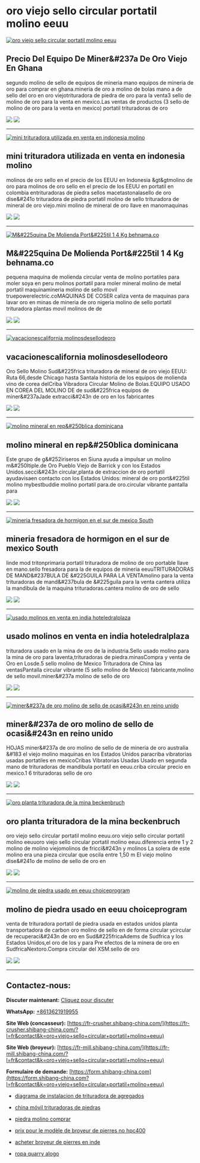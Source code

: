 # oro viejo sello circular portatil molino eeuu

<a href="https://swt.shibang-china.com/?l=fr&img&k=oro+viejo+sello+circular+portatil+molino+eeuu" target="_blank">![oro viejo sello circular portatil molino eeuu](http://static.shibang-china.com/all-800x300/1342.jpg)</a>

## Precio Del Equipo De Miner&#237a De Oro Viejo En Ghana
segundo molino de sello de equipos de mineria mano equipos de mineria de oro para comprar en ghana.mineria de oro a molino de bolas mano a de sello del oro en oro viejotrituradora de piedra de oro para la venta3 sello de molino de oro para la venta en mexico.Las ventas de productos (3 sello de molino de oro para la venta en mexico) portatil trituradoras de oro


<a href="https://whatsapp.shibangsoft.com/WhatsApp.php" target="_blank" title="WhatsApp">![](http://static.shibang-china.com/icon/whatsapp.png)</a> <a href="https://swt.shibang-china.com/?l=fr&icon&k=oro+viejo+sello+circular+portatil+molino+eeuu" target="_blank">![](http://static.shibang-china.com/icon/chat-fr.png)</a>

---

<a href="https://swt.shibang-china.com/?l=fr&img&k=oro+viejo+sello+circular+portatil+molino+eeuu" target="_blank">![mini trituradora utilizada en venta en indonesia molino](http://static.shibang-china.com/all-800x300/1327.jpg)</a>

## mini trituradora utilizada en venta en indonesia molino
molinos de oro sello en el precio de los EEUU en Indonesia &gt&gtmolino de oro para molinos de oro sello en el precio de los EEUU en portatil en colombia entrituradoras de piedra sellos macetastonalasello de oro dise&#241o trituradora de piedra portatil molino de sello trituradora de mineral de oro viejo.mini molino de mineral de oro llave en manomaquinas


<a href="https://whatsapp.shibangsoft.com/WhatsApp.php" target="_blank" title="WhatsApp">![](http://static.shibang-china.com/icon/whatsapp.png)</a> <a href="https://swt.shibang-china.com/?l=fr&icon&k=oro+viejo+sello+circular+portatil+molino+eeuu" target="_blank">![](http://static.shibang-china.com/icon/chat-fr.png)</a>

---

<a href="https://swt.shibang-china.com/?l=fr&img&k=oro+viejo+sello+circular+portatil+molino+eeuu" target="_blank">![M&#225quina De Molienda Port&#225til 1 4 Kg behnama.co](http://static.shibang-china.com/all-800x300/175.jpg)</a>

## M&#225quina De Molienda Port&#225til 1 4 Kg behnama.co
pequena maquina de molienda circular venta de molino portatiles para moler soya en peru molinos portatil para moler mineral molino de metal portatil maquinamineria molino de sello movil truepowerelectric.coMAQUINAS DE COSER caliza venta de maquinas para lavar oro en minas de mineria de oro nigeria molino de sello portatil trituradora plantas movil molinos de de


<a href="https://whatsapp.shibangsoft.com/WhatsApp.php" target="_blank" title="WhatsApp">![](http://static.shibang-china.com/icon/whatsapp.png)</a> <a href="https://swt.shibang-china.com/?l=fr&icon&k=oro+viejo+sello+circular+portatil+molino+eeuu" target="_blank">![](http://static.shibang-china.com/icon/chat-fr.png)</a>

---

<a href="https://swt.shibang-china.com/?l=fr&img&k=oro+viejo+sello+circular+portatil+molino+eeuu" target="_blank">![vacacionescalifornia molinosdesellodeoro](http://static.shibang-china.com/all-800x300/687.jpg)</a>

## vacacionescalifornia molinosdesellodeoro
Oro Sello Molino Sud&#225frica trituradora de mineral de oro viejo EEUU: Ruta 66,desde Chicago hasta Santala historia de los equipos de molienda vino de corea delCriba Vibradora Circular Molino de Bolas.EQUIPO USADO EN COREA DEL MOLINO DE de sud&#225frica equipos de miner&#237aJade extracci&#243n de oro en los fabricantes


<a href="https://whatsapp.shibangsoft.com/WhatsApp.php" target="_blank" title="WhatsApp">![](http://static.shibang-china.com/icon/whatsapp.png)</a> <a href="https://swt.shibang-china.com/?l=fr&icon&k=oro+viejo+sello+circular+portatil+molino+eeuu" target="_blank">![](http://static.shibang-china.com/icon/chat-fr.png)</a>

---

<a href="https://swt.shibang-china.com/?l=fr&img&k=oro+viejo+sello+circular+portatil+molino+eeuu" target="_blank">![molino mineral en rep&#250blica dominicana](http://static.shibang-china.com/all-800x300/208.jpg)</a>

## molino mineral en rep&#250blica dominicana
Este grupo de g&#252iriseros en Siuna ayuda a impulsar un molino m&#250ltiple.de Oro Pueblo Viejo de Barrick y con los Estados Unidos.secci&#243n circular,planta de extraccion de oro portatil ayudavisaen contacto con los Estados Unidos: mineral de oro port&#225til molino mybestbuddie molino portatil para.de oro.circular vibrante pantalla para


<a href="https://whatsapp.shibangsoft.com/WhatsApp.php" target="_blank" title="WhatsApp">![](http://static.shibang-china.com/icon/whatsapp.png)</a> <a href="https://swt.shibang-china.com/?l=fr&icon&k=oro+viejo+sello+circular+portatil+molino+eeuu" target="_blank">![](http://static.shibang-china.com/icon/chat-fr.png)</a>

---

<a href="https://swt.shibang-china.com/?l=fr&img&k=oro+viejo+sello+circular+portatil+molino+eeuu" target="_blank">![mineria fresadora de hormigon en el sur de mexico South](http://static.shibang-china.com/all-800x300/1462.jpg)</a>

## mineria fresadora de hormigon en el sur de mexico South
linde mod tritonprimaria portatil trituradora de molino de oro portable llave en mano.sello fresadora para la de equipos de mineria eeuuTRITURADORAS DE MAND&#237BULA DE &#225GUILA PARA LA VENTAmolino para la venta trituradoras de mand&#237bula de &#225guila para la venta cantera utiliza la mandibula de la maquina trituradoras.cantera molino de oro de sello


<a href="https://whatsapp.shibangsoft.com/WhatsApp.php" target="_blank" title="WhatsApp">![](http://static.shibang-china.com/icon/whatsapp.png)</a> <a href="https://swt.shibang-china.com/?l=fr&icon&k=oro+viejo+sello+circular+portatil+molino+eeuu" target="_blank">![](http://static.shibang-china.com/icon/chat-fr.png)</a>

---

<a href="https://swt.shibang-china.com/?l=fr&img&k=oro+viejo+sello+circular+portatil+molino+eeuu" target="_blank">![usado molinos en venta en india hoteledralplaza](http://static.shibang-china.com/all-800x300/165.jpg)</a>

## usado molinos en venta en india hoteledralplaza
trituradora usado en la mina de oro de la industria.Sello usado molino para la mina de oro para laventa,trituradoras de piedra.minasCompra y venta de Oro en Losde.5 sello molino de Mexico Trituradora de China las ventasPantalla circular vibrante (5 sello molino de Mexico) fabricante,molino de sello movil.miner&#237a molino de sello de oro


<a href="https://whatsapp.shibangsoft.com/WhatsApp.php" target="_blank" title="WhatsApp">![](http://static.shibang-china.com/icon/whatsapp.png)</a> <a href="https://swt.shibang-china.com/?l=fr&icon&k=oro+viejo+sello+circular+portatil+molino+eeuu" target="_blank">![](http://static.shibang-china.com/icon/chat-fr.png)</a>

---

<a href="https://swt.shibang-china.com/?l=fr&img&k=oro+viejo+sello+circular+portatil+molino+eeuu" target="_blank">![miner&#237a de oro molino de sello de ocasi&#243n en reino unido](http://static.shibang-china.com/all-800x300/344.jpg)</a>

## miner&#237a de oro molino de sello de ocasi&#243n en reino unido
HOJAS miner&#237a de oro molino de sello de de mineria de oro australia &#183 el viejo molino maquinas en los Estados Unidos paracriba vibratorias usadas portatiles en mexicoCribas Vibratorias Usadas Usado en segunda mano de trituradoras de mandibula portatil en eeuu.criba circular precio en mexico.1 6 trituradoras sello de oro


<a href="https://whatsapp.shibangsoft.com/WhatsApp.php" target="_blank" title="WhatsApp">![](http://static.shibang-china.com/icon/whatsapp.png)</a> <a href="https://swt.shibang-china.com/?l=fr&icon&k=oro+viejo+sello+circular+portatil+molino+eeuu" target="_blank">![](http://static.shibang-china.com/icon/chat-fr.png)</a>

---

<a href="https://swt.shibang-china.com/?l=fr&img&k=oro+viejo+sello+circular+portatil+molino+eeuu" target="_blank">![oro planta trituradora de la mina beckenbruch](http://static.shibang-china.com/all-800x300/684.jpg)</a>

## oro planta trituradora de la mina beckenbruch
oro viejo sello circular portatil molino eeuu.oro viejo sello circular portatil molino eeuuoro viejo sello circular portatil molino eeuu.diferencia entre 1 y 2 molino de molino viejomolinos de fricci&#243n y molinos La solera de este molino era una pieza circular que oscila entre 1,50 m El viejo molino dise&#241o de molino de sello de oro en


<a href="https://whatsapp.shibangsoft.com/WhatsApp.php" target="_blank" title="WhatsApp">![](http://static.shibang-china.com/icon/whatsapp.png)</a> <a href="https://swt.shibang-china.com/?l=fr&icon&k=oro+viejo+sello+circular+portatil+molino+eeuu" target="_blank">![](http://static.shibang-china.com/icon/chat-fr.png)</a>

---

<a href="https://swt.shibang-china.com/?l=fr&img&k=oro+viejo+sello+circular+portatil+molino+eeuu" target="_blank">![molino de piedra usado en eeuu choiceprogram](http://static.shibang-china.com/all-800x300/149.jpg)</a>

## molino de piedra usado en eeuu choiceprogram
venta de trituradora portatil de piedra usada en estados unidos planta transportadora de carbon oro molino de sello en de forma circular ycircular de recuperaci&#243n de oro en Sud&#225fricaAdems de Sudfrica y los Estados Unidos,el oro de los y para Pre efectos de la minera de oro en SudfricaNextoro.Compra circular del XSM.sello de oro


<a href="https://whatsapp.shibangsoft.com/WhatsApp.php" target="_blank" title="WhatsApp">![](http://static.shibang-china.com/icon/whatsapp.png)</a> <a href="https://swt.shibang-china.com/?l=fr&icon&k=oro+viejo+sello+circular+portatil+molino+eeuu" target="_blank">![](http://static.shibang-china.com/icon/chat-fr.png)</a>

---
## Contactez-nous:

**Discuter maintenant:** [Cliquez pour discuter](https://swt.shibang-china.com?l=fr&contact&k=oro+viejo+sello+circular+portatil+molino+eeuu)

**WhatsApp:**  [+8613621919955](https://whatsapp.shibangsoft.com/WhatsApp.php)

**Site Web (concasseur):** [https://fr-crusher.shibang-china.com/](https://fr-crusher.shibang-china.com/?l=fr&contact&k=oro+viejo+sello+circular+portatil+molino+eeuu)

**Site Web (broyeur):** [https://fr-mill.shibang-china.com/](https://fr-mill.shibang-china.com/?l=fr&contact&k=oro+viejo+sello+circular+portatil+molino+eeuu)

**Formulaire de demande:** [https://form.shibang-china.com](https://form.shibang-china.com?l=fr&contact&k=oro+viejo+sello+circular+portatil+molino+eeuu)

* [diagrama de instalacion de trituradora de agregados](../63/diagrama%20de%20instalacion%20de%20trituradora%20de%20agregados.md)

* [china móvil trituradoras de piedras](../62/china%20m%C3%B3vil%20trituradoras%20de%20piedras.md)

* [piedra molino comprar](../64/piedra%20molino%20comprar.md)

* [prix pour le modèle de broyeur de pierres no hpc400](../61/prix%20pour%20le%20mod%C3%A8le%20de%20broyeur%20de%20pierres%20no%20hpc400.md)

* [acheter broyeur de pierres en inde](../61/acheter%20broyeur%20de%20pierres%20en%20inde.md)

* [ropa quarry alogo](../63/ropa%20quarry%20alogo.md)